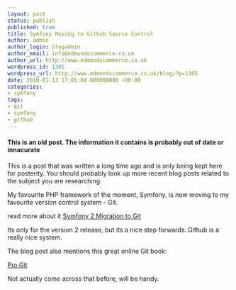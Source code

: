 ```yaml
---
layout: post
status: publish
published: true
title: Symfony Moving to Github Source Control
author: admin
author_login: blogadmin
author_email: info@edmondscommerce.co.uk
author_url: http://www.edmondscommerce.co.uk
wordpress_id: 1305
wordpress_url: http://www.edmondscommerce.co.uk/blog/?p=1305
date: 2010-01-13 17:01:04.000000000 +00:00
categories:
- symfony
tags:
- git
- symfony
- github
---
```

<div class="oldpost"><h4>This is an old post. The information it contains is probably out of date or innacurate</h4>
<p>
This is a post that was written a long time ago and is only being kept here for posterity.
You should probably look up more recent blog posts related to the subject you are researching
</p>
</div>
My favourite PHP framework of the moment, Symfony, is now moving to my favourite version control system - Git.

read more about it <a href="http://www.symfony-project.org/blog/2010/01/13/symfony-2-migration-to-git">Symfony 2 Migration to Git</a>

Its only for the version 2 release, but its a nice step forwards. Github is a really nice system.

The blog post also mentions this great online Git book:

<a href="http://progit.org/">Pro Git</a>

Not actually come across that before, will be handy.
